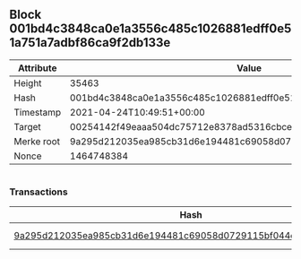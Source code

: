 ## Block 001bd4c3848ca0e1a3556c485c1026881edff0e51a751a7adbf86ca9f2db133e

Attribute | Value
--- | ---
Height | 35463
Hash | 001bd4c3848ca0e1a3556c485c1026881edff0e51a751a7adbf86ca9f2db133e
Timestamp | 2021-04-24T10:49:51+00:00
Target | 00254142f49eaaa504dc75712e8378ad5316cbcead634704b3734b6271167cc4
Merke root | 9a295d212035ea985cb31d6e194481c69058d0729115bf044ea5dea7f150c6fc
Nonce | 1464748384

```

```

### Transactions

Hash | Amount
--- | ---
[9a295d212035ea985cb31d6e194481c69058d0729115bf044ea5dea7f150c6fc](9a295d212035ea985cb31d6e194481c69058d0729115bf044ea5dea7f150c6fc.md) | 10.00000000 SKEPTI 
